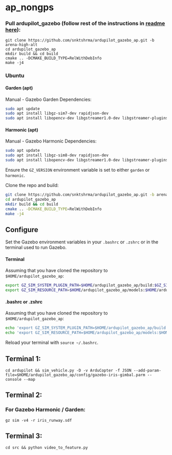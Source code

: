 # ap_nongps

### Pull ardupilot_gazebo (follow rest of the instructions in [readme here](https://github.com/snktshrma/ardupilot_gazebo_ap/tree/arena-high-alt?tab=readme-ov-file#harmonic-apt)):
    git clone https://github.com/snktshrma/ardupilot_gazebo_ap.git -b arena-high-alt
    cd ardupilot_gazebo_ap
    mkdir build && cd build
    cmake .. -DCMAKE_BUILD_TYPE=RelWithDebInfo
    make -j4
### Ubuntu

#### Garden (apt)

Manual - Gazebo Garden Dependencies:

```bash
sudo apt update
sudo apt install libgz-sim7-dev rapidjson-dev
sudo apt install libopencv-dev libgstreamer1.0-dev libgstreamer-plugins-base1.0-dev gstreamer1.0-plugins-bad gstreamer1.0-libav gstreamer1.0-gl
```

#### Harmonic (apt)

Manual - Gazebo Harmonic Dependencies:

```bash
sudo apt update
sudo apt install libgz-sim8-dev rapidjson-dev
sudo apt install libopencv-dev libgstreamer1.0-dev libgstreamer-plugins-base1.0-dev gstreamer1.0-plugins-bad gstreamer1.0-libav gstreamer1.0-gl
```
Ensure the `GZ_VERSION` environment variable is set to either
`garden` or `harmonic`.

Clone the repo and build:

```bash
git clone https://github.com/snktshrma/ardupilot_gazebo_ap.git -b arena-high-alt
cd ardupilot_gazebo_ap
mkdir build && cd build
cmake .. -DCMAKE_BUILD_TYPE=RelWithDebInfo
make -j4
```

## Configure

Set the Gazebo environment variables in your `.bashrc` or `.zshrc` or in 
the terminal used to run Gazebo.

#### Terminal

Assuming that you have cloned the repository to `$HOME/ardupilot_gazebo_ap`:

```bash
export GZ_SIM_SYSTEM_PLUGIN_PATH=$HOME/ardupilot_gazebo_ap/build:$GZ_SIM_SYSTEM_PLUGIN_PATH
export GZ_SIM_RESOURCE_PATH=$HOME/ardupilot_gazebo_ap/models:$HOME/ardupilot_gazebo_ap/worlds:$GZ_SIM_RESOURCE_PATH
```

#### .bashrc or .zshrc

Assuming that you have cloned the repository to `$HOME/ardupilot_gazebo_ap`:

```bash
echo 'export GZ_SIM_SYSTEM_PLUGIN_PATH=$HOME/ardupilot_gazebo_ap/build:${GZ_SIM_SYSTEM_PLUGIN_PATH}' >> ~/.bashrc
echo 'export GZ_SIM_RESOURCE_PATH=$HOME/ardupilot_gazebo_ap/models:$HOME/ardupilot_gazebo_ap/worlds:${GZ_SIM_RESOURCE_PATH}' >> ~/.bashrc
```

Reload your terminal with `source ~/.bashrc`.

## Terminal 1:
    cd ardupilot && sim_vehicle.py -D -v ArduCopter -f JSON --add-param-file=$HOME/ardupilot_gazebo_ap/config/gazebo-iris-gimbal.parm --console --map

## Terminal 2: 
### For Gazebo Harmonic / Garden: 
    gz sim -v4 -r iris_runway.sdf
    
## Terminal 3:
    cd src && python video_to_feature.py

    
